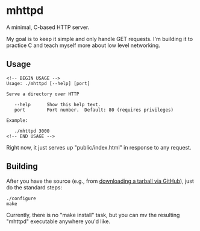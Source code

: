 mhttpd
======

A minimal, C-based HTTP server.

My goal is to keep it simple and only handle GET requests.  I'm building it to practice C and teach myself more about low level networking.

Usage
-----

	<!-- BEGIN USAGE -->
	Usage: ./mhttpd [--help] [port]
	
	Serve a directory over HTTP
	
	   --help      Show this help text.
	   port        Port number.  Default: 80 (requires privileges)
	
	Example:
	
	   ./mhttpd 3000
	<!-- END USAGE -->

Right now, it just serves up "public/index.html" in response to any request.

Building
--------

After you have the source (e.g., from [downloading a tarball via GitHub](https://github.com/benjaminoakes/mhttpd/tarball/master)), just do the standard steps:

	./configure
	make

Currently, there is no "make install" task, but you can mv the resulting "mhttpd" executable anywhere you'd like.
